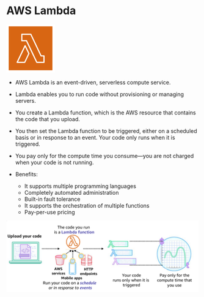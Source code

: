 # AWS Lambda

![AWS Lambda](./images/lambda%20logo.png)

- AWS Lambda is an event-driven, serverless compute service. 

- Lambda enables you to run code without provisioning or managing servers.

- You create a Lambda function, which is the AWS resource that contains the code that you upload. 

- You then set the Lambda function to be triggered, either on a scheduled basis or in response to an event. Your code only runs when it is triggered.

- You pay only for the compute time you consume—you are not charged when your code is not running.

- Benefits:
    - It supports multiple programming languages
    - Completely automated administration
    - Built-in fault tolerance
    - It supports the orchestration of multiple functions
    - Pay-per-use pricing

![AWS Lambda](./images/lambda.png)